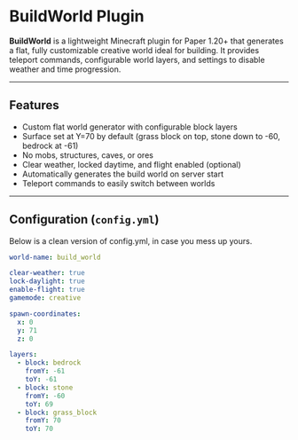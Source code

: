 # BuildWorld Plugin

**BuildWorld** is a lightweight Minecraft plugin for Paper 1.20+ that generates a flat, fully customizable creative world ideal for building. It provides teleport commands, configurable world layers, and settings to disable weather and time progression.

---

## Features

- Custom flat world generator with configurable block layers
- Surface set at Y=70 by default (grass block on top, stone down to -60, bedrock at -61)
- No mobs, structures, caves, or ores
- Clear weather, locked daytime, and flight enabled (optional)
- Automatically generates the build world on server start
- Teleport commands to easily switch between worlds

---

## Configuration (`config.yml`)
Below is a clean version of config.yml, in case you mess up yours.

```yaml
world-name: build_world

clear-weather: true
lock-daylight: true
enable-flight: true
gamemode: creative

spawn-coordinates:
  x: 0
  y: 71
  z: 0

layers:
  - block: bedrock
    fromY: -61
    toY: -61
  - block: stone
    fromY: -60
    toY: 69
  - block: grass_block
    fromY: 70
    toY: 70
